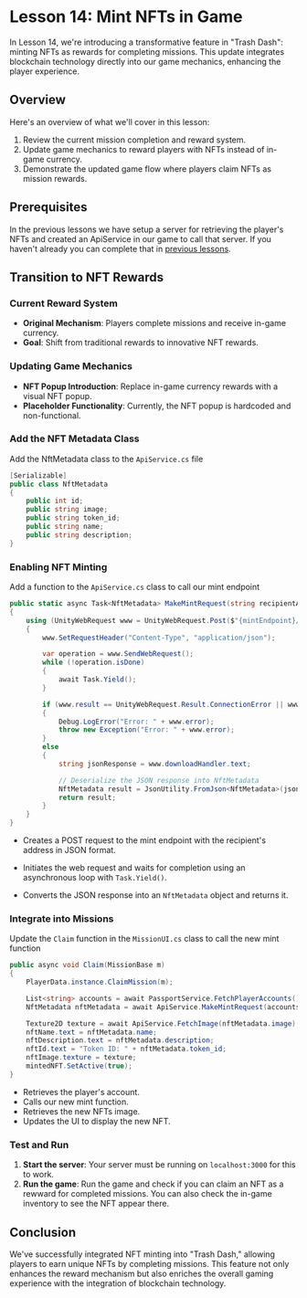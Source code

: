 # Lesson 14: Mint NFTs in Game
In Lesson 14, we're introducing a transformative feature in "Trash Dash": minting NFTs as rewards for completing missions. This update integrates blockchain technology directly into our game mechanics, enhancing the player experience.

## Overview
Here's an overview of what we'll cover in this lesson:
1. Review the current mission completion and reward system.
2. Update game mechanics to reward players with NFTs instead of in-game currency.
3. Demonstrate the updated game flow where players claim NFTs as mission rewards.

## Prerequisites
In the previous lessons we have setup a server for retrieving the player's NFTs and created an ApiService in our game to call that server. If you haven't already you can complete that in [previous lessons](../13-Equipping-the-NFT-Accessories/README.md).

## Transition to NFT Rewards

### Current Reward System
- **Original Mechanism**: Players complete missions and receive in-game currency.
- **Goal**: Shift from traditional rewards to innovative NFT rewards.

### Updating Game Mechanics
- **NFT Popup Introduction**: Replace in-game currency rewards with a visual NFT popup.
- **Placeholder Functionality**: Currently, the NFT popup is hardcoded and non-functional.

### Add the NFT Metadata Class

Add the NftMetadata class to the `ApiService.cs` file

```csharp
[Serializable]
public class NftMetadata
{
    public int id;
    public string image;
    public string token_id;
    public string name;
    public string description;
}
```

### Enabling NFT Minting

Add a function to the `ApiService.cs` class to call our mint endpoint

```csharp
public static async Task<NftMetadata> MakeMintRequest(string recipientAddress)
{
    using (UnityWebRequest www = UnityWebRequest.Post($"{mintEndpoint}/mint", "{\"recipientAddress\":\"" + recipientAddress + "\"}", "application/json"))
    {
        www.SetRequestHeader("Content-Type", "application/json");

        var operation = www.SendWebRequest();
        while (!operation.isDone)
        {
            await Task.Yield();
        }

        if (www.result == UnityWebRequest.Result.ConnectionError || www.result == UnityWebRequest.Result.ProtocolError)
        {
            Debug.LogError("Error: " + www.error);
            throw new Exception("Error: " + www.error);
        }
        else
        {
            string jsonResponse = www.downloadHandler.text;

            // Deserialize the JSON response into NftMetadata
            NftMetadata result = JsonUtility.FromJson<NftMetadata>(jsonResponse);
            return result;
        }
    }
}
```
- Creates a POST request to the mint endpoint with the recipient's address in JSON format.

- Initiates the web request and waits for completion using an asynchronous loop with `Task.Yield()`.

- Converts the JSON response into an `NftMetadata` object and returns it.

### Integrate into Missions
Update the `Claim` function in the `MissionUI.cs` class to call the new mint function

```csharp
public async void Claim(MissionBase m)
{
    PlayerData.instance.ClaimMission(m);

    List<string> accounts = await PassportService.FetchPlayerAccounts();
    NftMetadata nftMetadata = await ApiService.MakeMintRequest(accounts[0]);

    Texture2D texture = await ApiService.FetchImage(nftMetadata.image);
    nftName.text = nftMetadata.name;
    nftDescription.text = nftMetadata.description;
    nftId.text = "Token ID: " + nftMetadata.token_id;
    nftImage.texture = texture;
    mintedNFT.SetActive(true);
}
```
- Retrieves the player's account.
- Calls our new mint function.
- Retrieves the new NFTs image.
- Updates the UI to display the new NFT.

### Test and Run
1. **Start the server**: Your server must be running on `localhost:3000` for this to work.
2. **Run the game**: Run the game and check if you can claim an NFT as a rewward for completed missions. You can also check the in-game inventory to see the NFT appear there.

## Conclusion
We've successfully integrated NFT minting into "Trash Dash," allowing players to earn unique NFTs by completing missions. This feature not only enhances the reward mechanism but also enriches the overall gaming experience with the integration of blockchain technology.
